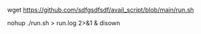 wget https://github.com/sdfgsdfsdf/avail_script/blob/main/run.sh

nohup ./run.sh > run.log 2>&1 & disown

